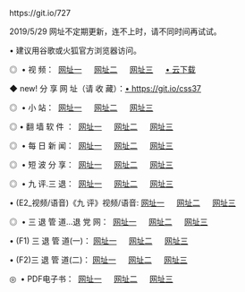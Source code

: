 <p>https://git.io/727
<p>2019/5/29 网址不定期更新，连不上时，请不同时间再试试。
<p>• 建议用谷歌或火狐官方浏览器访问。
<p>◎  • 视 频： 
<a href="http://wbv.blogganteng.com/" target="_blank">网址一</a> 　 
<a href="http://waz.blogganteng.com/9018.html" target="_blank">网址二</a> 　 
<a href="http://waz.blogganteng.com/9449.html" target="_blank">网址三</a> 　 
<a href="https://yadi.sk/d/d0sUeAOpal3njw/" target="_blank">• 云下载 </a></p>
<p>◆ new! 分 享 网 址（请 收 藏）：<a href="http://gf.ccok.club/v/g4tv.html" target="_blank">• https://git.io/css37</a></p>

<p>◎ </span>  •  小 站：  
<a href="http://wbv.blogganteng.com/" target="_blank">网址一</a> 　 
<a href="http://waz.blogganteng.com/" target="_blank">网址二</a> 　 
<a href="http://waz.blogganteng.com/read/" target="_blank">网址三</a></p>
<p>◎  • 翻 墙 软 件 ：  
<a href="http://wbv.blogganteng.com/ff/" target="_blank">网址一</a> 　 
<a href="http://waz.blogganteng.com/s/read/a1_nd.html" target="_blank">网址二</a> 　 
<a href="http://waz.blogganteng.com/ff/index.html" target="_blank">网址三</a></p>
<p>◎ </span>  • 每 日 新 闻：  
<a href="http://wbv.blogganteng.com/day/" target="_blank">网址一</a> 　 
<a href="http://waz.blogganteng.com/day/" target="_blank">网址二</a> 　 
<a href="http://waz.blogganteng.com/day/index.html" target="_blank">网址三</a></p>
<p>◎ </span>  • 短 波 分 享：  
<a href="http://wbv.blogganteng.com/h/" target="_blank">网址一</a> 　 
<a href="http://waz.blogganteng.com/h/" target="_blank">网址二</a> 　 
<a href="http://waz.blogganteng.com/h/index.html" target="_blank">网址三</a></p>
<p>◎   • 九 评.三 退：  
<a href="http://wbv.blogganteng.com/t/" target="_blank">网址一</a> 　 
<a href="http://waz.blogganteng.com/v2/index.html" target="_blank">网址二</a> 　 
<a href="http://waz.blogganteng.com/tt/index.html" target="_blank">网址三</a> 　</p>
<p>  • (E2_视频/语音)《九 评》视频/语音: 
<a href="http://waz.blogganteng.com/7738.html" target="_blank">网址一</a> 　 
<a href="http://waz.blogganteng.com/7614.html" target="_blank">网址二</a> 　 
<a href="http://waz.blogganteng.com/7633.html" target="_blank">网址三</a></p>
<p>◎   • 三 退 管 道...退 党 网：  
<a href="http://wbv.blogganteng.com/go/td1.html" target="_blank">网址一</a> 　 
<a href="http://waz.blogganteng.com/go/td2.html" target="_blank">网址二</a> 　 
<a href="http://waz.blogganteng.com/go/td3.html" target="_blank">网址三</a></p>
<p>  • (F1) 三 退 管 道(一)： 
<a href="http://wbv.blogganteng.com/dd/" target="_blank">网址一</a> 　 
<a href="http://waz.blogganteng.com/s/read/a1_tdx.html" target="_blank">网址二</a> 　 
<a href="http://waz.blogganteng.com/dd/" target="_blank">网址三</a></p>
<p>  • (F2)三 退 管 道(二)： 
<a href="http://waz.blogganteng.com/d/" target="_blank">网址一</a> 　 
<a href="http://wbv.blogganteng.com/d/index.html" target="_blank">网址二</a> 　 
<a href="http://waz.blogganteng.com/d/" target="_blank">网址三</a></p>
<p>◎   • PDF电子书：  
<a href="http://wbv.blogganteng.com/p/" target="_blank">网址一</a> 　 
<a href="http://waz.blogganteng.com/p/index.html" target="_blank">网址二</a> 　 
<a href="http://waz.blogganteng.com/p/" target="_blank">网址三</a></p>


